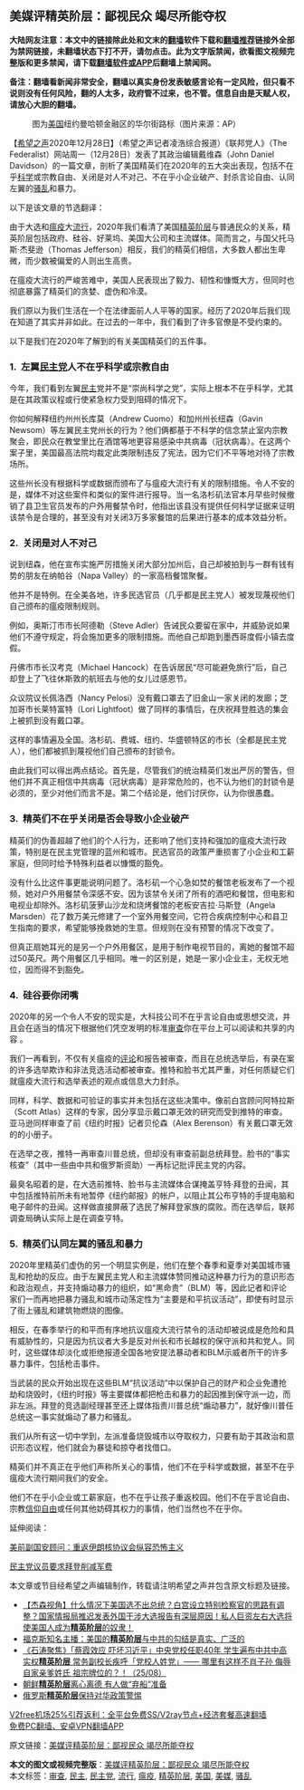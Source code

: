  <h2>美媒评精英阶层：鄙视民众 竭尽所能夺权</h2> <p class="notice"><b>大陆网友注意：本文中的链接除此处和文末的<a href="https://github.com/bannedbook/fanqiang" >翻墙</a>软件下载和<a href="https://github.com/killgcd/justmysocks/blob/master/README.md">翻墙推荐</a>链接外全部为禁网链接，未翻墙状态下打不开，请勿点击。此为文字版禁闻，欲看图文视频完整版和更多禁闻，请下载<a href="https://github.com/bannedbook/fanqiang">翻墙软件或APP</a>后翻墙上禁闻网。</p><p>备注：翻墙看新闻非常安全，翻墙以真实身份发表敏感言论有一定风险，但只看不说则没有任何风险，翻的人太多，政府管不过来，也不管。信息自由是天赋人权，请放心大胆的翻墙。</b></p>  <div class="entry"> <figure> <p><figcaption>图为<a href="https://www.bannedbook.org/bnews/tag/%e7%be%8e%e5%9b%bd/" class="st_tag internal_tag" rel="tag" title="标签 美国 下的日志">美国</a>纽约曼哈顿金融区的华尔街路标（图片来源：AP）</figcaption></figure> <p>【<span class='wp_keywordlink_affiliate'><a href="https://www.soundofhope.org" title="希望之声" target="_blank">希望之声</a></span>2020年12月28日】（希望之声记者凌浩综合报道）《联邦党人》（The Federalist）网站周一（12月28日）发表了其政治编辑戴维森（John Daniel Davidson）的一篇文章，剖析了美国精英们在2020年的五大突出表现，包括不在乎<span class='wp_keywordlink'><a href="https://www.bannedbook.org/forum11/topic309.html" title="禁片：“科学”的棍子" target="_blank">科学</a></span>或宗教自由、关闭是对人不对己、不在乎小企业破产、封杀言论自由、认同左翼的<a href="https://www.bannedbook.org/bnews/tag/%E9%AA%9A%E4%B9%B1/" class="st_tag internal_tag" rel="tag" title="标签 骚乱 下的日志">骚乱</a>和暴力。</p> <p>以下是该文章的节选翻译：</p> <p>由于大选和<a href="https://www.bannedbook.org/bnews/tag/%e7%98%9f%e7%96%ab/" class="st_tag internal_tag" rel="tag" title="标签 瘟疫 下的日志">瘟疫</a>大<a href="https://www.bannedbook.org/bnews/tag/%E6%B5%81%E8%A1%8C/" class="st_tag internal_tag" rel="tag" title="标签 流行 下的日志">流行</a>，2020年我们看清了美国<a href="https://www.bannedbook.org/bnews/tag/%E7%B2%BE%E8%8B%B1%E9%98%B6%E5%B1%82/" class="st_tag internal_tag" rel="tag" title="标签 精英阶层 下的日志">精英阶层</a>与普通民众的关系，精英阶层包括政府、硅谷、好莱坞、美国大公司和主流媒体。简而言之，与国父托马斯·杰斐逊（Thomas Jefferson）相反，我们的精英们相信，大多数人都出生卑微，而少数被偏爱的人则出生高贵。</p> <p>在瘟疫大流行的严峻苦难中，美国人民表现出了毅力、韧性和慷慨大方，但同时也彻底暴露了精英们的贪婪、虚伪和冷漠。</p> <p>我们原以为我们生活在一个在法律面前人人平等的国家。经历了2020年后我们现在知道了其实并非如此。在过去的一年中，我们看到了许多官僚是不受约束的。</p> <p>以下是我们在2020年了解到的有关美国精英们的五件事。</p> <h3>1.  左翼<a href="https://www.bannedbook.org/bnews/tag/%e6%b0%91%e4%b8%bb%e5%85%9a/" class="st_tag internal_tag" rel="tag" title="标签 民主党 下的日志">民主党</a>人不在乎科学或宗教自由</h3> <p>今年，我们看到左翼<a href="https://www.bannedbook.org/bnews/tag/%e6%b0%91%e4%b8%bb/" class="st_tag internal_tag" rel="tag" title="标签 民主 下的日志">民主</a>党并不是“崇尚科学之党”，实际上根本不在乎科学，尤其是在其政策议程或行使紧急权力受到阻碍的情况下。</p> <p>你如何解释纽约州州长库莫（Andrew Cuomo）和加州州长纽森（Gavin Newsom）等左翼民主党州长的行为？他们俩都基于不科学的信念禁止室内宗教聚会，即民众在教堂里比在酒馆等地更容易感染中共病毒（冠状病毒）。在这两个案子里，美国最高法院均裁定此类限制违反了宪法，因为它们不平等地对待了宗教场所。</p>  <p>这些州长没有根据科学或数据而颁布了与瘟疫大流行有关的限制措施。令人不安的是，媒体不对这些案件和类似的案件进行报导。当一名洛杉矶法官本月早些时候撤销了县卫生官员发布的户外用餐禁令时，他指出该县没有提供任何科学证据来证明该禁令是合理的，甚至没有对关闭3万多家餐馆的后果进行基本的成本效益分析。</p> <h3>2.  关闭是对人不对己</h3> <p>说到纽森，他在宣布实施严厉措施关闭大部分加州后，自己却被拍到与一群有钱有势的朋友在纳帕谷（Napa Valley）的一家高档餐馆聚餐。</p> <p>他并不是特例。在全美各地，许多民选官员（几乎都是民主党人）被发现蔑视他们自己颁布的瘟疫限制规则。</p> <p>例如，奥斯汀市市长阿德勒（Steve Adler）告诫民众要留在家中，并威胁说如果他们不遵守规定，将会施加更多的限制措施。而他自己却跑到墨西哥度假小镇去度假。</p> <p>丹佛市市长汉考克（Michael Hancock）在告诉居民“尽可能避免旅行”后，自己却登上了飞往休斯敦的航班去与他的女儿过感恩节。</p> <p>众议院议长佩洛西（Nancy Pelosi）没有戴口罩去了旧金山一家关闭的发廊；芝加哥市长莱特富特（Lori Lightfoot）做了同样的事情后，在庆祝拜登胜选的集会上被抓到没有戴口罩。</p> <p>这样的事情遍及全国。洛杉矶、费城、纽约、华盛顿特区的市长（全都是民主党人），他们都被抓到蔑视他们自己颁布的封锁令。</p> <p>由此我们可以得出两点结论。首先是，尽管我们的统治精英们发出严厉的警告，但他们并不真正相信中共病毒（冠状病毒）是非常危险的，也不认为他们的封锁令是必须的，至少对他们而言不是。第二个结论是，他们讨厌你，认为你很愚蠢。</p>  <h3>3.  精英们不在乎关闭是否会导致小企业破产</h3> <p>精英们的伪善超越了他们的个人行为，还影响了他们支持和强加的瘟疫大流行政策，特别是在民主党管理的蓝州和城市。民选官员的政策严重损害了小企业和工薪家庭，但同时给予特殊利益者以慷慨的豁免。</p> <p>没有什么比这件事更能说明问题了。洛杉矶一个心急如焚的餐馆老板发布了一个视频，她对户外用餐禁令深感不安。因为该禁令关闭了所有的酒吧和餐馆，但电影和电视业却除外。洛杉矶菠萝山沙龙和烧烤餐馆的老板安吉拉·马斯登（Angela Marsden）花了数万美元修建了一个室外用餐空间，它符合疾病控制中心和县卫生指南的要求，希望能够挽救她的生意。但规则在没有预警的情况下改变了。</p> <p>但真正扇她耳光的是另一个户外用餐区，是用于制作电视节目的，离她的餐馆不超过50英尺。两个用餐区几乎相同。唯一的区别是，她是一家小企业主，无权无地位，因而得不到豁免。</p> <h3>4.  硅谷要你闭嘴</h3> <p>2020年的另一个令人不安的现实是，大科技公司不在乎言论自由或思想交流，并且会在适当的情况下根据他们凭空发明的标准<a href="https://www.bannedbook.org/bnews/tag/%E5%AE%A1%E6%9F%A5/" class="st_tag internal_tag" rel="tag" title="标签 审查 下的日志">审查</a>你在平台上可以阅读和共享的内容 。</p> <p>我们一再看到，不仅有关瘟疫的<span class='wp_keywordlink_affiliate'><a href="https://www.bannedbook.org/bnews/comments/" title="新闻评论" target="_blank">评论</a></span>和报告被审查，而且在总统选举后，有录在案的许多选举欺诈和非法竞选活动都被审查。推特和脸书尤其严重，对任何质疑它们就瘟疫大流行和选举表述的观点或信息大力封杀。</p> <p>同样，科学、数据和可验证的事实并未包括在这些决策中。像前白宫顾问阿特拉斯（Scott Atlas）这样的专家，因分享显示戴口罩无效的研究而受到推特的审查。亚马逊同样审查了前《纽约时报》记者贝伦森（Alex Berenson）有关戴口罩无效的的小册子。</p> <p>在选举之夜，推特一再审查川普总统，但却没有审查前副总统拜登。脸书的“事实核查”（其中一些由中共和俄罗斯资助）一再标记批评民主党的内容。</p> <p>最臭名昭着的是，在大选前推特、脸书与主流媒体合谋掩盖亨特·拜登的丑闻，其中包括推特前所未有地暂停《纽约邮报》的帐户，以阻止其公布亨特的手提电脑和电子邮件的丑闻。这样做直接屏蔽了选民了解拜登家族的腐败。而在选举后，联邦调查局确认实际上是在调查亨特。</p>  <h3>5.  精英们认同左翼的骚乱和暴力</h3> <p>2020年里精英们虚伪的另一个明显实例是，他们在整个春季和夏季对美国城市骚乱和抢劫的反应。由于左翼民主党人和主流媒体赞同推动这种暴力行为的意识形态和政治观点，并支持煽动暴力的组织，如“黑命贵”（BLM）等，因此记者和评论家们一而再地把暴力骚乱和城市动荡定性为“主要是和平抗议活动”，即使有时显示了街上骚乱和建筑物燃烧的图像。</p> <p>相反，在春季举行的和平而有序地抗议瘟疫大流行禁令的活动却被说成是危险和具有威胁性的，只是因为抗议者大多是反对州长和市长越权的保守派和共和党人。同时，这些媒体却淡化或拒绝报道全国各地安提法暴动者和BLM示威者所干的许多暴力事件，包括枪击事件。</p> <p>当武装的民众开始出现在这些BLM“抗议活动”中以保护自己的财产和企业免遭抢劫和烧毁时，《纽约时报》等主要媒体都把枪击和暴力的起因推到保守派一边，而非左派。拜登的竞选副经理甚至还上媒体指责川普总统“煽动暴力”，就好像川普任总统这一事实就煽动了暴力和骚乱。</p> <p>我们从所有这一切中学到，左派准备烧毁城市以夺取权力，只要有助于其政治和意识形态议程，他们就会为暴徒和掠夺者找借口。</p> <p>精英们并不真正在乎他们声称所关心的事情，他们不在乎科学或数据，甚至不在乎瘟疫大流行期间我们的安全。</p> <p>他们不在乎小企业或工薪家庭，也不在乎让孩子重返校园。他们不在乎言论自由、宗教<span class='wp_keywordlink'><a href="https://www.bannedbook.org/forum11/topic307.html" title="禁片：在中国宗教信仰自由吗？" target="_blank">信仰自由</a></span>或任何其他妨碍其权力的事情，他们当然也不在乎你。</p> <p>延伸阅读：</p> <p><a href="https://www.soundofhope.org/post/458098">美前副国安顾问：重返伊朗核协议会纵容恐怖主义</a></p>  <p><a data-ctorig="https://www.soundofhope.org/post/458134" data-cturl="https://www.google.com/url?client=internal-element-cse&amp;cx=007749283119516952101:0iwnfnkwnek&amp;q=https://www.soundofhope.org/post/458134&amp;sa=U&amp;ved=2ahUKEwjUuP29m_LtAhUEgp4KHUHYCQwQFjABegQICBAC&amp;usg=AOvVaw3R6jkA1ET1Pk8Cvs1lSAJn" href="https://www.soundofhope.org/post/458134" target="_blank">民主党议员要求拜登削减军费</a></p> <p>本文章或节目经希望之声编辑制作，转载请注明希望之声并包含原文标题及链接。</p> <ul class='op-related-articles' title='相关阅读'> <li><a href='https://www.bannedbook.org/bnews/bannedvideo/20201218/1450127.html' target='_blank'>【杰森视角】什么情况下美国选不出总统？白宫设立特别检察官的思路有调整？国家情报局推迟发表外国干涉大选报告有深层原因！私人巨资左右大选将使美国人成为<b>精英阶层</b>的奴隶！</a></li> <li><a href='https://www.bannedbook.org/bnews/cbnews/20201209/1444323.html' target='_blank'>福克斯知名主播：美国的<b>精英阶层</b>与中共的勾结是真实、广泛的</a></li> <li><a href='https://www.bannedbook.org/bnews/bannedvideo/20200826/1385758.html' target='_blank'>《石涛聚焦》「蔡霞效应 吓坏习近平」中央党校任职40年 学生遍布中共中高实权<b>精英阶层</b> 常务副校长疾呼「党校人姓党」—— 哪里有这样不肖子孙 侮辱自家亲爹姓氏 祖宗牌位的？！（25/08）</a></li> <li><a href='https://www.bannedbook.org/bnews/headline/20190515/1128602.html' target='_blank'>朝鲜<b>精英阶层</b>离心离德 有人做“弃船”准备</a></li> <li><a href='https://www.bannedbook.org/bnews/headline/20190504/1122776.html' target='_blank'>俄罗斯<b>精英阶层</b>保持对华政策警惕</a></li> </ul> <p class="texttj"> <a href="https://www.bannedbook.org/forum23/topic22702.html" target="_blank">V2free机场25%引荐返利：全平台免费SS/V2ray节点+经济套餐高速翻墙</a><br/> <a href="https://github.com/bannedbook/fanqiang/wiki/%E7%A6%81%E9%97%BB%E7%BD%91%E5%AE%89%E5%8D%93%E7%BF%BB%E5%A2%99%E6%96%B0%E9%97%BBAPP" target="_blank">免费PC翻墙、安卓VPN翻墙APP</a></p><p>原文链接：<a class="src_link"  href="https://www.soundofhope.org/post/458209" target="_blank">美媒评精英阶层：鄙视民众 竭尽所能夺权</a></p><a name='sharetosocial'></a>       <div><b>本文的图文或视频完整版</b>：<a href='https://www.bannedbook.org/bnews/comments/20201229/1457009.html'>美媒评精英阶层：鄙视民众 竭尽所能夺权</a></div>  </div><!--END ENTRY--> <div class="postfooter"> <div>本文标签：<a href="https://www.bannedbook.org/bnews/tag/%E5%AE%A1%E6%9F%A5/" rel="tag">审查</a>, <a href="https://www.bannedbook.org/bnews/tag/%e6%b0%91%e4%b8%bb/" rel="tag">民主</a>, <a href="https://www.bannedbook.org/bnews/tag/%e6%b0%91%e4%b8%bb%e5%85%9a/" rel="tag">民主党</a>, <a href="https://www.bannedbook.org/bnews/tag/%E6%B5%81%E8%A1%8C/" rel="tag">流行</a>, <a href="https://www.bannedbook.org/bnews/tag/%e7%98%9f%e7%96%ab/" rel="tag">瘟疫</a>, <a href="https://www.bannedbook.org/bnews/tag/%E7%B2%BE%E8%8B%B1%E9%98%B6%E5%B1%82/" rel="tag">精英阶层</a>, <a href="https://www.bannedbook.org/bnews/tag/%e7%be%8e%e5%9b%bd/" rel="tag">美国</a>, <a href="https://www.bannedbook.org/bnews/tag/%e7%be%8e%e5%aa%92/" rel="tag">美媒</a>, <a href="https://www.bannedbook.org/bnews/tag/%E9%AA%9A%E4%B9%B1/" rel="tag">骚乱</a></div>  </div><!--END POSTFOOTER--> 